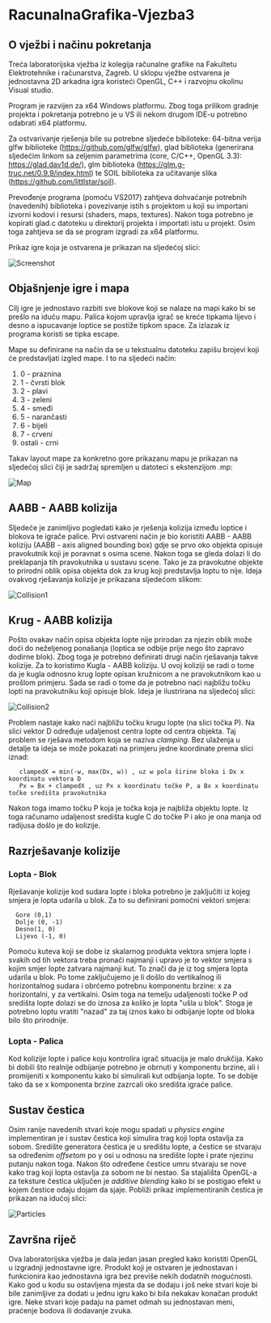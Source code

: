 # RacunalnaGrafika-Vjezba3
## O vježbi i načinu pokretanja
Treća laboratorijska vježba iz kolegija računalne grafike na Fakultetu Elektrotehnike i računarstva, Zagreb.
U sklopu vježbe ostvarena je jednostavna 2D arkadna igra koristeći OpenGL, C++ i razvojnu okolinu Visual studio.

Program je razvijen za x64 Windows platformu. Zbog toga prilikom gradnje projekta i pokretanja potrebno je u VS ili nekom drugom IDE-u potrebno odabrati x64 platformu.

Za ostvarivanje rješenja bile su potrebne sljedeće bibiloteke:
                     64-bitna verija glfw biblioteke (https://github.com/glfw/glfw),
                     glad biblioteka (generirana sljedećim linkom sa zeljenim parametrima (core, C/C++, OpenGL 3.3): https://glad.dav1d.de/), glm biblioteka (https://glm.g-truc.net/0.9.9/index.html) te SOIL biblioteka za učitavanje slika (https://github.com/littlstar/soil).
                    
Prevođenje programa (pomoću VS2017) zahtjeva dohvaćanje potrebnih (navedenih) biblioteka i povezivanje istih s projektom  u koji su importani izvorni kodovi i resursi (shaders, maps, textures). Nakon toga potrebno je kopirati glad.c datoteku u direktorij projekta i importati istu u projekt. Osim toga zahtjeva se da se program izgradi za x64 platformu.

Prikaz igre koja je ostvarena je prikazan na sljedećoj slici:

![Screenshot](Picture1.png)

## Objašnjenje igre i mapa
Cilj igre je jednostavo razbiti sve blokove koji se nalaze na mapi kako bi se prešlo na iduću mapu. Palica kojom upravlja igrač se kreće tipkama lijevo i desno a ispucavanje loptice se postiže tipkom space. Za izlazak iz programa koristi se tipka escape.

Mape su definirane na način da se u tekstualnu datoteku zapišu brojevi koji će predstavljati izgled mape. I to na sljedeći način:
1. 0 - praznina
2. 1 - čvrsti blok
3. 2 - plavi
4. 3 - zeleni
5. 4 - smeđi
6. 5 - narančasti
7. 6 - bijeli
8. 7 - crveni
9. ostali - crni

Takav layout mape za konkretno gore prikazanu mapu je prikazan na sljedećoj slici čiji je sadržaj spremljen u datoteci s ekstenzijom .mp:

![Map](Picture2.png)

## AABB - AABB kolizija
Sljedeće je zanimljivo pogledati kako je rješenja kolizija između loptice i blokova te igrače palice. Prvi ostvareni način je bio koristiti AABB - AABB koliziju (AABB - axis aligned bounding box) gdje se prvo oko objekta opisuje pravokutnik koji je poravnat s osima scene. Nakon toga se gleda dolazi li do preklapanja tih pravokutnika u sustavu scene. Tako je za pravokutne objekte to prirodni oblik opisa objekta dok za krug koji predstavlja loptu to nije. Ideja ovakvog rješavanja kolizije je prikazana sljedećom slikom:

![Collision1](Picture3.png)


## Krug - AABB kolizija
Pošto ovakav način opisa objekta lopte nije prirodan za njezin oblik može doći do neželjenog ponašanja (loptica se odbije prije nego što zapravo dodirne blok). Zbog toga je potrebno definirati drugi način rješavanja takve kolizije. Za to koristimo Kugla - AABB koliziju. U ovoj koliziji se radi o tome da je kugla odnosno krug lopte opisan kružnicom a ne pravokutnikom kao u prošlom primjeru. Sada se radi o tome da je potrebno naći najbližu točku lopti na pravokutniku koji opisuje blok. Ideja je ilustrirana na sljedećoj slici:

![Collision2](Picture4.png)

Problem nastaje kako naći najbližu točku krugu lopte (na slici točka P). Na slici vektor D određuje udaljenost centra lopte od centra objekta. Taj problem se rješava metodom koja se naziva *clamping*. Bez ulaženja u detalje ta ideja se može pokazati na primjeru jedne koordinate prema slici iznad:

       clampedX = min(-w, max(Dx, w)) , uz w pola širine bloka i Dx x koordinatu vektora D
       Px = Bx + clampedX , uz Px x koordinatu točke P, a Bx x koordinatu točke središta pravokutnika
       
Nakon toga imamo točku P koja je točka koja je najbliža objektu lopte. Iz toga računamo udaljenost središta kugle C do točke P i ako je ona manja od radijusa došlo je do kolizije.

## Razrješavanje kolizije
### Lopta - Blok
Rješavanje kolizije kod sudara lopte i bloka potrebno je zaključiti iz kojeg smjera je lopta udarila u blok. Za to su definirani pomoćni vektori smjera:

      Gore (0,1)
      Dolje (0, -1)
      Desno(1, 0)
      Lijevo (-1, 0)

Pomoću kuteva koji se dobe iz skalarnog produkta vektora smjera lopte i svakih od tih vektora treba pronaći najmanji i upravo je to vektor smjera s kojim smjer lopte zatvara najmanji kut. To znači da je iz tog smjera lopta udarila u blok. Po tome zaključujemo je li došlo do vertikalnog ili horizontalnog sudara i obrćemo potrebnu komponentu brzine: x za horizontalni, y za vertikalni. Osim toga na temelju udaljenosti točke P od središta lopte dolazi se do iznosa za koliko je lopta "ušla u blok". Stoga je potrebno loptu vratiti "nazad" za taj iznos kako bi odbijanje lopte od bloka bilo što prirodnije.

### Lopta - Palica
Kod kolizije lopte i palice koju kontrolira igrač situacija je malo drukčija. Kako bi dobili što realnije odbijanje potrebno je obrnuti y komponentu brzine, ali i promijeniti x komponentu kako bi simulirali kut odbijanja lopte. To se dobije tako da se x komponenta brzine zazrcali oko središta igraće palice.

## Sustav čestica
Osim ranije navedenih stvari koje mogu spadati u *physics engine* implementiran je i sustav čestica koji simulira trag koji lopta ostavlja za sobom. Središte generatora čestica je u središtu lopte, a čestice se stvaraju sa određenim *offsetom* po y osi u odnosu na središte lopte i prate njezinu putanju nakon toga. Nakon što određene čestice umru stvaraju se nove kako trag koji lopta ostavlja za sobom ne bi nestao. Sa stajališta OpenGL-a za teksture čestica uključen je *additive blending* kako bi se postigao efekt u kojem čestice odaju dojam da sjaje. Pobliži prikaz implementiranih čestica je prikazan na idućoj slici:

![Particles](Picture5.png)


## Završna riječ
Ova laboratorijska vježba je dala jedan jasan pregled kako koristiti OpenGL u izgradnji jednostavne igre. Produkt koji je ostvaren je jednostavan i funkcionira kao jednostavna igra bez previše nekih dodatnih mogućnosti. Kako god u kodu su ostavljena mjesta da se dodaju i još neke stvari koje bi bile zanimljive za dodati u jednu igru kako bi bila nekakav konačan produkt igre. Neke stvari koje padaju na pamet odmah su jednostavan meni, praćenje bodova ili dodavanje zvuka.
